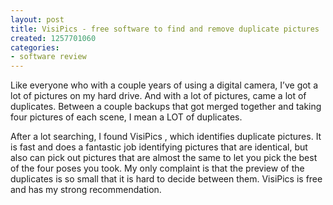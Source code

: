 ```yaml
---
layout: post
title: VisiPics - free software to find and remove duplicate pictures
created: 1257701060
categories:
- software review
---
```

Like everyone who with a couple years of using a digital camera, I’ve got a lot of pictures on my hard drive.  And with a lot of pictures, came a lot of duplicates.  Between a couple backups that got merged together and taking four pictures of each scene, I mean a LOT of duplicates.  

After a lot searching, I found  VisiPics , which identifies duplicate pictures.  It is fast and does a fantastic job identifying pictures that are identical, but also can pick out pictures that are almost the same to let you pick the best of the four poses you took.  My only complaint is that the preview of the duplicates is so small that it is hard to decide between them.  VisiPics is free and has my strong recommendation.
